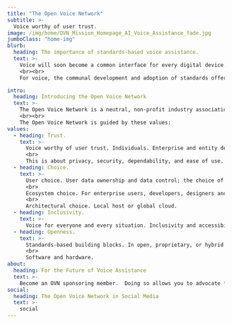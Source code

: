 ```yaml
---
title: "The Open Voice Network"
subtitle: >-
  Voice worthy of user trust.
image: /img/home/OVN_Mission_Homepage_AI_Voice_Assistance_fade.jpg
jumboClass: "home-img"
blurb:
  heading: The importance of standards-based voice assistance.
  text: >-
    Voice will soon become a common interface for every digital device.  And soon, an everyday way to connect to virtual assistants, as well as the internet, smart homes and factories, and enterprise applications. For consumer-facing industries, voice will significant re-shape customer relationships and could lift corporate productivity, accessibility, and inclusion. But what started as the world’s fastest adopted consumer technology may fall well short of its potential for acceptance and value. Consumers and enterprises are showing increased hesitation to venture into new usage. **Research points to a “trust gap” that raises critical questions of privacy, data security, ease of use, dependable connection, interoperability, and equal and unbiased access.**
    <br><br>
    For voice, the communal development and adoption of standards offers a proven path to accelerated and ever-greater enterprise value.   Why?  Standards are the product of multiple minds and diverse perspectives.  They create component interoperability; they codify best practices, and reduce the risk of R&D investment; they encourage products and services to cross platform and national borders.  Thanks to standards, commercial firms can focus on innovation and key features – and enterprise IT leaders can build once and use many. 

intro:
  heading: Introducing the Open Voice Network
  text: >-
    The Open Voice Network is a neutral, non-profit industry association dedicated to the development of the standards and ethical use guidelines that will make voice worthy of user trust. It operates as a directed fund of The Linux Foundation, and is independently funded and governed.
    <br><br>
    The Open Voice Network is guided by these values:
values:
  - heading: Trust.
    text: >-
      Voice worthy of user trust. Individuals. Enterprise and entity decision-makers. Developers, designers, strategists, makers.
      <br>
      This is about privacy, security, dependability, and ease of use. Thanks to communally-developed standards and governance.
  - heading: Choice.
    text: >-
      User choice. User data ownership and data control; the choice of assistants, providers, and devices. 
      <br>
      Ecosystem choice. For enterprise users, developers, designers and strategists.
      <br>
      Architectural choice. Local host or global cloud.
  - heading: Inclusivity.
    text: >-
      Voice for everyone and every situation. Inclusivity and accessibility.
  - heading: Openness.
    text: >-
      Standards-based building blocks. In open, proprietary, or hybrid implementations. A foundation for commercial differentiation and value.   
      <br>
      Software and hardware.
about:
  heading: For the Future of Voice Assistance
  text: >-
    Become an OVN sponsoring member.  Doing so allows you to advocate for and finally support the mission of the Open Voice Network.  Sponsoring members will guide and shape the future of voice assistance – in increasingly critical issues of technology, competition, and commercial and personal data privacy – to the benefit of global users and providers.
social:
  heading: The Open Voice Network in Social Media
  text: >-
    social
---
```


